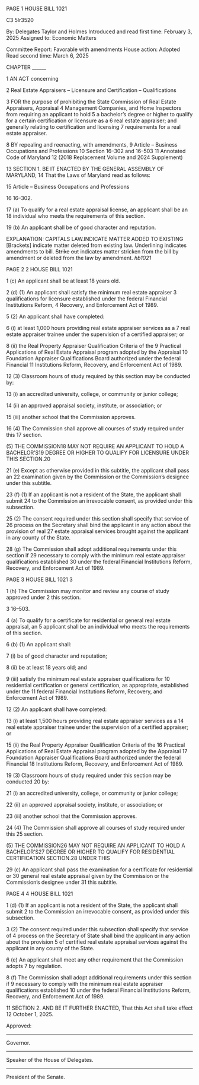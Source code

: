 PAGE 1
HOUSE BILL 1021

C3 5lr3520

By: Delegates Taylor and Holmes
Introduced and read first time: February 3, 2025
Assigned to: Economic Matters

Committee Report: Favorable with amendments
House action: Adopted
Read second time: March 6, 2025

CHAPTER ______

1 AN ACT concerning

2 Real Estate Appraisers – Licensure and Certification – Qualifications

3 FOR the purpose of prohibiting the State Commission of Real Estate Appraisers, Appraisal
4 Management Companies, and Home Inspectors from requiring an applicant to hold
5 a bachelor’s degree or higher to qualify for a certain certification or licensure as a
6 real estate appraiser; and generally relating to certification and licensing
7 requirements for a real estate appraiser.

8 BY repealing and reenacting, with amendments,
9 Article – Business Occupations and Professions
10 Section 16–302 and 16–503
11 Annotated Code of Maryland
12 (2018 Replacement Volume and 2024 Supplement)

13 SECTION 1. BE IT ENACTED BY THE GENERAL ASSEMBLY OF MARYLAND,
14 That the Laws of Maryland read as follows:

15 Article – Business Occupations and Professions

16 16–302.

17 (a) To qualify for a real estate appraisal license, an applicant shall be an
18 individual who meets the requirements of this section.

19 (b) An applicant shall be of good character and reputation.

EXPLANATION: CAPITALS LAW.INDICATE MATTER ADDED TO EXISTING
[Brackets] indicate matter deleted from existing law.
Underlining indicates amendments to bill.
~~Strike~~ ~~out~~ indicates matter stricken from the bill by amendment or deleted from the law by
amendment. *hb1021*

PAGE 2
2 HOUSE BILL 1021

1 (c) An applicant shall be at least 18 years old.

2 (d) (1) An applicant shall satisfy the minimum real estate appraiser
3 qualifications for licensure established under the federal Financial Institutions Reform,
4 Recovery, and Enforcement Act of 1989.

5 (2) An applicant shall have completed:

6 (i) at least 1,000 hours providing real estate appraiser services as a
7 real estate appraiser trainee under the supervision of a certified appraiser; or

8 (ii) the Real Property Appraiser Qualification Criteria of the
9 Practical Applications of Real Estate Appraisal program adopted by the Appraisal
10 Foundation Appraiser Qualifications Board authorized under the federal Financial
11 Institutions Reform, Recovery, and Enforcement Act of 1989.

12 (3) Classroom hours of study required by this section may be conducted by:

13 (i) an accredited university, college, or community or junior college;

14 (ii) an approved appraisal society, institute, or association; or

15 (iii) another school that the Commission approves.

16 (4) The Commission shall approve all courses of study required under this
17 section.

(5) THE COMMISSION18 MAY NOT REQUIRE AN APPLICANT TO HOLD A
BACHELOR’S19 DEGREE OR HIGHER TO QUALIFY FOR LICENSURE UNDER THIS
SECTION.20

21 (e) Except as otherwise provided in this subtitle, the applicant shall pass an
22 examination given by the Commission or the Commission’s designee under this subtitle.

23 (f) (1) If an applicant is not a resident of the State, the applicant shall submit
24 to the Commission an irrevocable consent, as provided under this subsection.

25 (2) The consent required under this section shall specify that service of
26 process on the Secretary shall bind the applicant in any action about the provision of real
27 estate appraisal services brought against the applicant in any county of the State.

28 (g) The Commission shall adopt additional requirements under this section if
29 necessary to comply with the minimum real estate appraiser qualifications established
30 under the federal Financial Institutions Reform, Recovery, and Enforcement Act of 1989.

PAGE 3
HOUSE BILL 1021 3

1 (h) The Commission may monitor and review any course of study approved under
2 this section.

3 16–503.

4 (a) To qualify for a certificate for residential or general real estate appraisal, an
5 applicant shall be an individual who meets the requirements of this section.

6 (b) (1) An applicant shall:

7 (i) be of good character and reputation;

8 (ii) be at least 18 years old; and

9 (iii) satisfy the minimum real estate appraiser qualifications for
10 residential certification or general certification, as appropriate, established under the
11 federal Financial Institutions Reform, Recovery, and Enforcement Act of 1989.

12 (2) An applicant shall have completed:

13 (i) at least 1,500 hours providing real estate appraiser services as a
14 real estate appraiser trainee under the supervision of a certified appraiser; or

15 (ii) the Real Property Appraiser Qualification Criteria of the
16 Practical Applications of Real Estate Appraisal program adopted by the Appraisal
17 Foundation Appraiser Qualifications Board authorized under the federal Financial
18 Institutions Reform, Recovery, and Enforcement Act of 1989.

19 (3) Classroom hours of study required under this section may be conducted
20 by:

21 (i) an accredited university, college, or community or junior college;

22 (ii) an approved appraisal society, institute, or association; or

23 (iii) another school that the Commission approves.

24 (4) The Commission shall approve all courses of study required under this
25 section.

(5) THE COMMISSION26 MAY NOT REQUIRE AN APPLICANT TO HOLD A
BACHELOR’S27 DEGREE OR HIGHER TO QUALIFY FOR RESIDENTIAL CERTIFICATION
SECTION.28 UNDER THIS

29 (c) An applicant shall pass the examination for a certificate for residential or
30 general real estate appraisal given by the Commission or the Commission’s designee under
31 this subtitle.

PAGE 4
4 HOUSE BILL 1021

1 (d) (1) If an applicant is not a resident of the State, the applicant shall submit
2 to the Commission an irrevocable consent, as provided under this subsection.

3 (2) The consent required under this subsection shall specify that service of
4 process on the Secretary of State shall bind the applicant in any action about the provision
5 of certified real estate appraisal services against the applicant in any county of the State.

6 (e) An applicant shall meet any other requirement that the Commission adopts
7 by regulation.

8 (f) The Commission shall adopt additional requirements under this section if
9 necessary to comply with the minimum real estate appraiser qualifications established
10 under the federal Financial Institutions Reform, Recovery, and Enforcement Act of 1989.

11 SECTION 2. AND BE IT FURTHER ENACTED, That this Act shall take effect
12 October 1, 2025.

Approved:

________________________________________________________________________________
Governor.

________________________________________________________________________________
Speaker of the House of Delegates.

________________________________________________________________________________
President of the Senate.